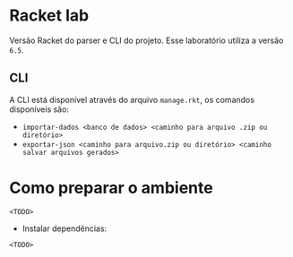 # Racket lab

Versão Racket do parser e CLI do projeto. Esse laboratório utiliza a versão `6.5`.

## CLI

A CLI está disponível através do arquivo `manage.rkt`, os comandos disponíveis são:

* `importar-dados <banco de dados> <caminho para arquivo .zip ou diretório>`
* `exportar-json <caminho para arquivo.zip ou diretório> <caminho salvar arquivos gerados>`


# Como preparar o ambiente

`<TODO>`

* Instalar dependências:

`<TODO>`
